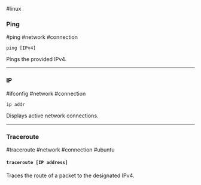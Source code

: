 #linux 
### Ping
#ping #network #connection 

`ping [IPv4]`

Pings the provided IPv4.

---
### IP
#ifconfig #network #connection 

`ip addr`

Displays active network connections.

---
### Traceroute
#traceroute #network #connection 
#ubuntu
#### `traceroute [IP address]`

Traces the route of a packet to the designated IPv4.
